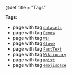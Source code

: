 @def title = "Tags"


**Tags**:

* page with tag [`datasets`](/tag/datasets/)
* page with tag [`Demos`](/tag/demos/)
* page with tag [`WIT`](/tag/wit/)
* page with tag [`Glove`](/tag/glove/)
* page with tag [`FastText`](/tag/fasttext/)
* page with tag [`Wiktionary`](/tag/wiktionary/)
* page with tag [`mnist`](/tag/mnist/)
* page with tag [`emojispace`](/tag/emojispace/)